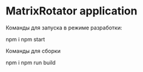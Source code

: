 # MatrixRotator application

Команды для запуска в режиме разработки:

npm i
npm start

Команды для сборки

npm i
npm run build
